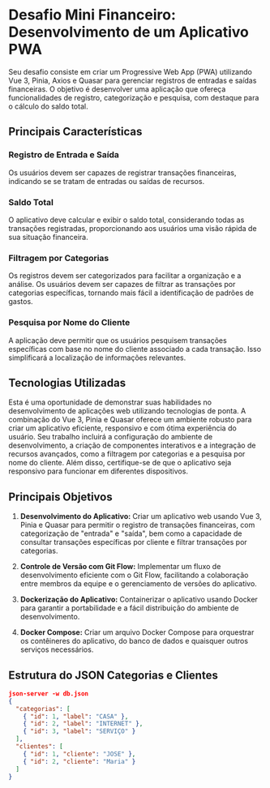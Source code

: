 # Desafio Mini Financeiro: Desenvolvimento de um Aplicativo PWA

Seu desafio consiste em criar um Progressive Web App (PWA) utilizando Vue 3, Pinia, Axios e Quasar para gerenciar registros de entradas e saídas financeiras. O objetivo é desenvolver uma aplicação que ofereça funcionalidades de registro, categorização e pesquisa, com destaque para o cálculo do saldo total.

## Principais Características

### Registro de Entrada e Saída
Os usuários devem ser capazes de registrar transações financeiras, indicando se se tratam de entradas ou saídas de recursos.

### Saldo Total
O aplicativo deve calcular e exibir o saldo total, considerando todas as transações registradas, proporcionando aos usuários uma visão rápida de sua situação financeira.

### Filtragem por Categorias
Os registros devem ser categorizados para facilitar a organização e a análise. Os usuários devem ser capazes de filtrar as transações por categorias específicas, tornando mais fácil a identificação de padrões de gastos.

### Pesquisa por Nome do Cliente
A aplicação deve permitir que os usuários pesquisem transações específicas com base no nome do cliente associado a cada transação. Isso simplificará a localização de informações relevantes.

## Tecnologias Utilizadas

Esta é uma oportunidade de demonstrar suas habilidades no desenvolvimento de aplicações web utilizando tecnologias de ponta. A combinação do Vue 3, Pinia e Quasar oferece um ambiente robusto para criar um aplicativo eficiente, responsivo e com ótima experiência do usuário. Seu trabalho incluirá a configuração do ambiente de desenvolvimento, a criação de componentes interativos e a integração de recursos avançados, como a filtragem por categorias e a pesquisa por nome do cliente. Além disso, certifique-se de que o aplicativo seja responsivo para funcionar em diferentes dispositivos.

## Principais Objetivos

1. **Desenvolvimento do Aplicativo:** Criar um aplicativo web usando Vue 3, Pinia e Quasar para permitir o registro de transações financeiras, com categorização de "entrada" e "saída", bem como a capacidade de consultar transações específicas por cliente e filtrar transações por categorias.

2. **Controle de Versão com Git Flow:** Implementar um fluxo de desenvolvimento eficiente com o Git Flow, facilitando a colaboração entre membros da equipe e o gerenciamento de versões do aplicativo.

3. **Dockerização do Aplicativo:** Containerizar o aplicativo usando Docker para garantir a portabilidade e a fácil distribuição do ambiente de desenvolvimento.

4. **Docker Compose:** Criar um arquivo Docker Compose para orquestrar os contêineres do aplicativo, do banco de dados e quaisquer outros serviços necessários.

## Estrutura do JSON Categorias e Clientes

```json
json-server -w db.json
{
  "categorias": [
    { "id": 1, "label": "CASA" },
    { "id": 2, "label": "INTERNET" },
    { "id": 3, "label": "SERVIÇO" }
  ],
  "clientes": [
    { "id": 1, "cliente": "JOSE" },
    { "id": 2, "cliente": "Maria" }
  ]
}
